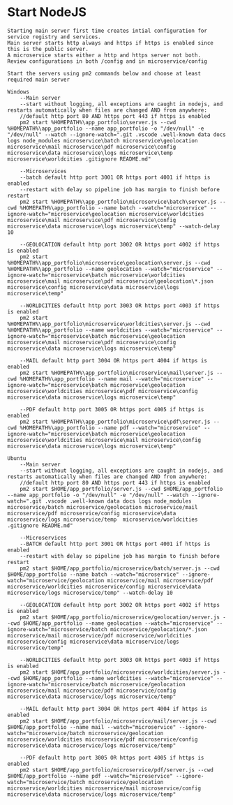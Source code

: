 # Start NodeJS
    
    Starting main server first time creates intial configuration for service registry and services.
    Main server starts http always and https if https is enabled since this is the public server.
    A microservice starts either a http and https server not both.
    Review configurations in both /config and in microservice/config

    Start the servers using pm2 commands below and choose at least required main server

    Windows
        --Main server
        --start without logging, all exceptions are caught in nodejs, and restarts automatically when files are changed AND from anywhere:
        //default http port 80 AND https port 443 if https is enabled
        pm2 start %HOMEPATH%\app_portfolio\server.js --cwd %HOMEPATH%\app_portfolio --name app_portfolio -o "/dev/null" -e "/dev/null" --watch --ignore-watch=".git .vscode .well-known data docs logs node_modules microservice\batch microservice\geolocation microservice\mail microservice\pdf microservice\config microservice\data microservice\logs microservice\temp microservice\worldcities .gitignore README.md"

        --Microservices 
        --batch default http port 3001 OR https port 4001 if https is enabled
        --restart with delay so pipeline job has margin to finish before restart
        pm2 start %HOMEPATH%\app_portfolio\microservice\batch\server.js --cwd %HOMEPATH%\app_portfolio --name batch --watch="microservice" --ignore-watch="microservice\geolocation microservice\worldcities microservice\mail microservice\pdf microservice\config microservice\data microservice\logs microservice\temp" --watch-delay 10

        --GEOLOCATION default http port 3002 OR https port 4002 if https is enabled
        pm2 start %HOMEPATH%\app_portfolio\microservice\geolocation\server.js --cwd %HOMEPATH%\app_portfolio --name geolocation --watch="microservice" --ignore-watch="microservice\batch microservice\worldcities microservice\mail microservice\pdf microservice\geolocation\*.json microservice\config microservice\data microservice\logs microservice\temp"
        
        --WORLDCITIES default http port 3003 OR https port 4003 if https is enabled
        pm2 start %HOMEPATH%\app_portfolio\microservice\worldcities\server.js --cwd %HOMEPATH%\app_portfolio --name worldcities --watch="microservice" --ignore-watch="microservice\batch microservice\geolocation microservice\mail microservice\pdf microservice\config microservice\data microservice\logs microservice\temp"

        --MAIL default http port 3004 OR https port 4004 if https is enabled
        pm2 start %HOMEPATH%\app_portfolio\microservice\mail\server.js --cwd %HOMEPATH%\app_portfolio --name mail --watch="microservice" --ignore-watch="microservice\batch microservice\geolocation microservice\worldcities microservice\pdf microservice\config microservice\data microservice\logs microservice\temp"

        --PDF default http port 3005 OR https port 4005 if https is enabled
        pm2 start %HOMEPATH%\app_portfolio\microservice\pdf\server.js --cwd %HOMEPATH%\app_portfolio --name pdf --watch="microservice" --ignore-watch="microservice\batch microservice\geolocation microservice\worldcities microservice\mail microservice\config microservice\data microservice\logs microservice\temp"

    Ubuntu
        --Main server
        --start without logging, all exceptions are caught in nodejs, and restarts automatically when files are changed AND from anywhere:
        //default http port 80 AND https port 443 if https is enabled
        pm2 start $HOME/app_portfolio/server.js --cwd $HOME/app_portfolio --name app_portfolio -o "/dev/null" -e "/dev/null" --watch --ignore-watch=".git .vscode .well-known data docs logs node_modules microservice/batch microservice/geolocation microservice/mail microservice/pdf microservice/config microservice\data microservice/logs microservice/temp  microservice/worldcities .gitignore README.md"

        --Microservices
        --BATCH default http port 3001 OR https port 4001 if https is enabled
        --restart with delay so pipeline job has margin to finish before restart
        pm2 start $HOME/app_portfolio/microservice/batch/server.js --cwd $HOME/app_portfolio --name batch --watch="microservice" --ignore-watch="microservice/geolocation microservice/mail microservice/pdf microservice/worldcities microservice/config microservice\data microservice/logs microservice/temp" --watch-delay 10

        --GEOLOCATION default http port 3002 OR https port 4002 if https is enabled
        pm2 start $HOME/app_portfolio/microservice/geolocation/server.js --cwd $HOME/app_portfolio --name geolocation --watch="microservice" --ignore-watch="microservice/batch microservice/geolocation/*.json microservice/mail microservice/pdf microservice/worldcities microservice/config microservice\data microservice/logs microservice/temp"

        --WORLDCITIES default http port 3003 OR https port 4003 if https is enabled
        pm2 start $HOME/app_portfolio/microservice/worldcities/server.js --cwd $HOME/app_portfolio --name worldcities --watch="microservice" --ignore-watch="microservice/batch microservice/geolocation   microservice/mail microservice/pdf microservice/config microservice\data microservice/logs microservice/temp"

        --MAIL default http port 3004 OR https port 4004 if https is enabled
        pm2 start $HOME/app_portfolio/microservice/mail/server.js --cwd $HOME/app_portfolio --name mail --watch="microservice" --ignore-watch="microservice/batch microservice/geolocation microservice/worldcities microservice/pdf microservice/config microservice\data microservice/logs microservice/temp"

        --PDF default http port 3005 OR https port 4005 if https is enabled
        pm2 start $HOME/app_portfolio/microservice/pdf/server.js --cwd $HOME/app_portfolio --name pdf --watch="microservice" --ignore-watch="microservice/batch microservice/geolocation microservice/worldcities microservice/mail microservice/config microservice\data microservice/logs microservice/temp"
